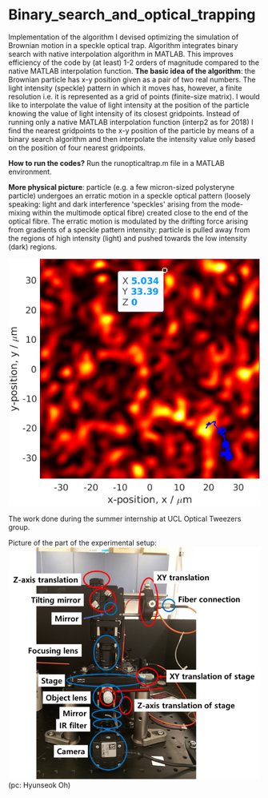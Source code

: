 # Binary_search_and_optical_trapping
Implementation of the algorithm I devised optimizing the simulation of Brownian motion in a speckle optical trap.
Algorithm integrates binary search with native interpolation algorithm in MATLAB. This improves efficiency of the code by (at least) 1-2 orders of magnitude compared to the native MATLAB interpolation function. 
**The basic idea of the algorithm**: the Brownian particle has x-y position given as a pair of two real numbers. The light intensity (speckle) pattern in which it moves has, however, a finite resolution i.e. it is represented as a grid of points (finite-size matrix). I would like to interpolate the value of light intensity at the position of the particle knowing the value of light intensity of its closest gridpoints. Instead of running only a native MATLAB interpolation function (interp2 as for 2018) I find the nearest gridpoints to the x-y position of the particle by means of a binary search algorithm and then interpolate the intensity value only based on the position of four nearest gridpoints. 

**How to run the codes?**
Run the runopticaltrap.m file in a MATLAB environment.  

**More physical picture**: particle (e.g. a few micron-sized polysteryne particle) undergoes an erratic motion in a speckle optical 
pattern (loosely speaking: light and dark interference 'speckles' arising from the mode-mixing within the multimode optical 
fibre) created close to the end of the optical fibre. The erratic motion is modulated by the drifting force arising from 
gradients of a speckle pattern intensity: particle is pulled away from the regions of high intensity (light) and pushed 
towards the low intensity (dark) regions.

![Alt Text](https://github.com/Dom98/Binary_search_and_optical_trapping/blob/master/speckletrapandparticletrajectory.png?raw=true) 

The work done during the summer internship at UCL Optical Tweezers group.

Picture of the part of the experimental setup:
![Alt Text](https://github.com/Dom98/Binary_search_and_optical_trapping/blob/master/speckletweezers_setup_photo.png?raw=true)
(pc: Hyunseok Oh) 




